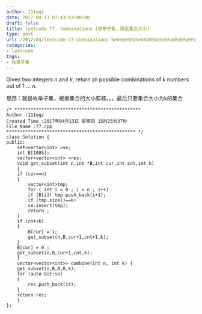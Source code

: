 ```yaml
---
author: 111qqz
date: 2017-04-13 07:43:43+00:00
draft: false
title: leetcode 77. Combinations (枚举子集，限定集合大小)
type: post
url: /2017/04/leetcode-77-combinations-%e6%9e%9a%e4%b8%be%e5%ad%90%e9%9b%86%ef%bc%8c%e9%99%90%e5%ae%9a%e9%9b%86%e5%90%88%e5%a4%a7%e5%b0%8f/
categories:
- leetcode
tags:
- 枚举子集
---
```


Given two integers _n_ and _k_, return all possible combinations of _k_ numbers out of 1 ... _n_.

思路：就是枚举子集，根据集合的大小剪枝。。。最后只要集合大小为k的集合

    
    /* ***********************************************
    Author :111qqz
    Created Time :2017年04月13日 星期四 15时25分37秒
    File Name :77.cpp
    ************************************************ */
    class Solution {
    public:
        set<vector<int> >se;
        int B[1005];
        vector<vector<int> >res;
        void get_subset(int n,int *B,int cur,int cnt,int k)
        {
    	if (cur==n)
    	{
    	    vector<int>tmp;
    	    for ( int i = 0 ; i < n ; i++)
    		if (B[i]) tmp.push_back(i+1);
    	    if (tmp.size()==k)
    	    se.insert(tmp);
    	    return ;
    	}
    	if (cnt<k)
    	{
    	    B[cur] = 1;
    	    get_subset(n,B,cur+1,cnt+1,k);
    	}
    	B[cur] = 0 ;
    	get_subset(n,B,cur+1,cnt,k);
        }
        vector<vector<int>> combine(int n, int k) {
    	get_subset(n,B,0,0,k);
    	for (auto &it:se)
    	{
    	    res.push_back(it);
    	}
    	return res;
        }
    };
    



